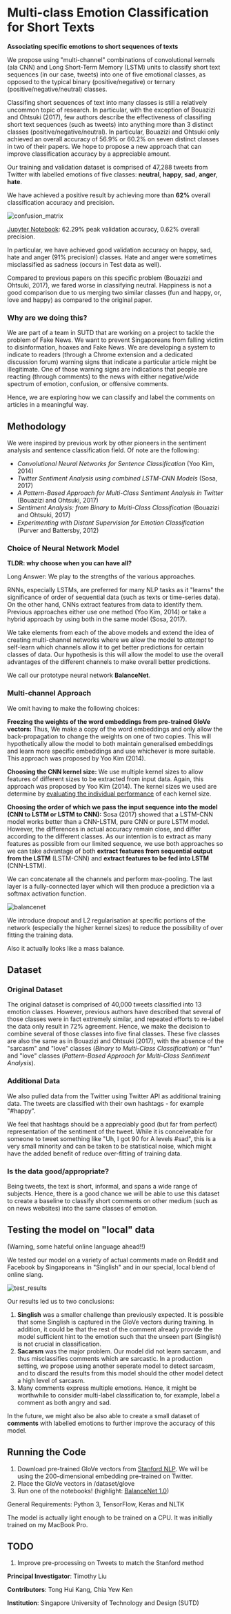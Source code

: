 # Multi-class Emotion Classification for Short Texts

**Associating specific emotions to short sequences of texts**

We propose using "multi-channel" combinations of convolutional kernels (ala CNN) and Long Short-Term Memory (LSTM) units to classify short text sequences (in our case, tweets) into one of five emotional classes, as opposed to the typical binary (positive/negative) or ternary (positive/negative/neutral) classes.

Classifing short sequences of text into many classes is still a relatively uncommon topic of research. In particular, with the exception of Bouazizi and Ohtsuki (2017), few authors describe the effectiveness of classifing short text sequences (such as tweets) into anything more than 3 distinct classes (positive/negative/neutral). In particular, Bouazizi and Ohtsuki only achieved an overall accuracy of 56.9% or 60.2% on seven distinct classes in two of their papers. We hope to propose a new approach that can improve classification accuracy by a appreciable amount.

Our training and validation dataset is comprised of 47,288 tweets from Twitter with labelled emotions of five classes: **neutral**, **happy**, **sad**, **anger**, **hate**.

We have achieved a positive result by achieving more than **62%** overall classification accuracy and precision.

![confusion_matrix](images/confusion_matrix.jpg)

[Jupyter Notebook](https://github.com/tlkh/text-emotion-classification/blob/master/BalanceNet-1.0.ipynb): 62.29% peak validation accuracy, 0.62% overall precision.

In particular, we have achieved good validation accuracy on happy, sad, hate and anger (91% precision!) classes. Hate and anger were sometimes misclassified as sadness (occurs in Test data as well).

Compared to previous papers on this specific problem (Bouazizi and Ohtsuki, 2017), we fared worse in classifying neutral. Happiness is not a good comparison due to us merging two similar classes (fun and happy, or, love and happy) as compared to the original paper.

### Why are we doing this?

We are part of a team in SUTD that are working on a project to tackle the problem of Fake News. We want to prevent Singaporeans from falling victim to disinformation, hoaxes and Fake News. We are developing a system to indicate to readers (through a Chrome extension and a dedicated discussion forum) warning signs that indicate a particular article might be illegitimate. One of those warning signs are indications that people are reacting (through comments) to the news with either negative/wide spectrum of emotion, confusion, or offensive comments.

Hence, we are exploring how we can classify and label the comments on articles in a meaningful way.

## Methodology

We were inspired by previous work by other pioneers in the sentiment analysis and sentence classification field. Of note are the following:

- *Convolutional Neural Networks for Sentence Classification* (Yoo Kim, 2014)
- *Twitter Sentiment Analysis using combined LSTM-CNN Models* (Sosa, 2017)
- *A Pattern-Based Approach for Multi-Class Sentiment Analysis in Twitter* (Bouazizi and Ohtsuki, 2017)
- *Sentiment Analysis: from Binary to Multi-Class Classification* (Bouazizi and Ohtsuki, 2017)
- *Experimenting with Distant Supervision for Emotion Classiﬁcation* (Purver and Battersby, 2012)

### Choice of Neural Network Model

**TLDR: why choose when you can have all?**

Long Answer: We play to the strengths of the various approaches.

RNNs, especially LSTMs, are preferred for many NLP tasks as it "learns" the significance of order of sequential data (such as texts or time-series data). On the other hand, CNNs extract features from data to identify them. Previous approaches either use one method (Yoo Kim, 2014) or take a hybrid approach by using both in the same model (Sosa, 2017). 

We take elements from each of the above models and extend the idea of creating multi-channel networks where we allow the model to *attempt* to self-learn which channels allow it to get better predictions for certain classes of data. Our hypothesis is this will allow the model to use the overall advantages of the different channels to make overall better predictions.

We call our prototype neural network **BalanceNet**.

### Multi-channel Approach

We omit having to make the following choices:

**Freezing the weights of the word embeddings from pre-trained GloVe vectors:**
Thus, We make a copy of the word embeddings and only allow the back-propagation to change the weights on one of two copies. This will hypothetically allow the model to both maintain generalised embeddings and learn more specific embeddings and use whichever is more suitable. This approach was proposed by Yoo Kim (2014).

**Choosing the CNN kernel size:**
We use multiple kernel sizes to allow features of different sizes to be extracted from input data. Again, this approach was proposed by Yoo Kim (2014). The kernel sizes we used are determine by [evaluating the individual performance](https://github.com/tlkh/text-emotion-classification/blob/master/experiments/LSTM-CNN%20Kernel%20Comparison.ipynb) of each kernel size.

**Choosing the order of which we pass the input sequence into the model (CNN to LSTM or LSTM to CNN):**
Sosa (2017) showed that a LSTM-CNN model works better than a CNN-LSTM, pure CNN or pure LSTM model. However, the differences in actual accuracy remain close, and differ according to the different classes. As our intention is to extract as many features as possible from our limited sequence, we use both approaches so we can take advantage of both **extract features from sequential output from the LSTM** (LSTM-CNN) and **extract features to be fed into LSTM** (CNN-LSTM).

We can concatenate all the channels and perform max-pooling. The last layer is a fully-connected layer which will then produce a prediction via a softmax activation function.

![balancenet](images/balancenet.jpg)

We introduce dropout and L2 regularisation at specific portions of the network (especially the higher kernel sizes) to reduce the possibility of over fitting the training data.

Also it actually looks like a mass balance.

## Dataset

### Original Dataset

The original dataset is comprised of 40,000 tweets classified into 13 emotion classes. However, previous authors have described that several of those classes were in fact extremely similar, and repeated efforts to re-label the data only result in 72% agreement. Hence, we make the decision to combine several of those classes into five final classes. These five classes are also the same as in Bouazizi and Ohtsuki (2017), with the absence of the "sarcasm" and "love" classes (*Binary to Multi-Class Classification*) or "fun" and "love" classes (*Pattern-Based Approach for Multi-Class Sentiment Analysis*). 

### Additional Data

We also pulled data from the Twitter using Twitter API as additional training data. The tweets are classified with their own hashtags - for example "#happy".

We feel that hashtags should be a appreciably good (but far from perfect) representation of the sentiment of the tweet. While it is conceiveable for someone to tweet something like "Uh, I got 90 for A levels #sad", this is a very small minority and can be taken to be statistical noise, which might have the added benefit of reduce over-fitting of training data.

### Is the data good/appropriate?

Being tweets, the text is short, informal, and spans a wide range of subjects. Hence, there is a good chance we will be able to use this dataset to create a baseline to classify short comments on other medium (such as on news websites) into the same classes of emotion. 

## Testing the model on "local" data

(Warning, some hateful online language ahead!!)

We tested our model on a variety of actual comments made on Reddit and Facebook by Singaporeans in "Singlish" and in our special, local blend of online slang.

![test_results](images/test_results.jpg)

Our results led us to two conclusions:

1. **Singlish** was a smaller challenge than previously expected. It is possible that some Singlish is captured in the GloVe vectors during training. In addition, it could be that the rest of the comment already provide the model sufficient hint to the emotion such that the unseen part (Singlish) is not crucial in classification.
2. **Sacarsm** was the major problem. Our model did not learn sarcasm, and thus misclassifies comments which are sarcastic. In a production setting, we propose using another seperate model to detect sarcasm, and to discard the results from this model should the other model detect a high level of sarcasm.
3. Many comments express multiple emotions. Hence, it might be worthwhile to consider multi-label classification to, for example, label a comment as both angry and sad.

In the future, we might also be also able to create a small dataset of **comments** with labelled emotions to further improve the accuracy of this model.

## Running the Code

1. Download pre-trained GloVe vectors from [Stanford NLP](https://nlp.stanford.edu/projects/glove/). We will be using the 200-dimensional embedding pre-trained on Twitter.
2. Place the GloVe vectors in /dataset/glove
3. Run one of the notebooks! (highlight: [BalanceNet 1.0](BalanceNet-1.0.ipynb))

General Requirements: Python 3, TensorFlow, Keras and NLTK

The model is actually light enough to be trained on a CPU. It was initially trained on my MacBook Pro.

## TODO

1. Improve pre-processing on Tweets to match the Stanford method

**Principal Investigator**: Timothy Liu

**Contributors**: Tong Hui Kang, Chia Yew Ken

**Institution**: Singapore University of Technology and Design (SUTD)